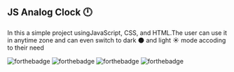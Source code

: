 ## JS Analog Clock :clock12:
 In this a simple project usingJavaScript, CSS, and HTML.The user can use it in anytime zone and can even switch to 
 dark :new_moon: and light :sunny: mode accoding to their need
 
 ![forthebadge](https://forthebadge.com/images/badges/uses-html.svg) ![forthebadge](https://forthebadge.com/images/badges/made-with-javascript.svg) ![forthebadge](https://forthebadge.com/images/badges/uses-css.svg) ![forthebadge](https://forthebadge.com/images/badges/built-with-love.svg)

